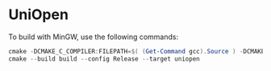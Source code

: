 # UniOpen

To build with MinGW, use the following commands:

```powershell
cmake -DCMAKE_C_COMPILER:FILEPATH=$( (Get-Command gcc).Source ) -DCMAKE_CXX_COMPILER:FILEPATH=$( (Get-Command g++).Source ) -GNinja -Bbuild -S.
cmake --build build --config Release --target uniopen
```


